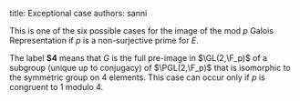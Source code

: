 title: Exceptional case
authors:
    sanni

This is one of the six possible cases for the <a knowl="lmfdb/ec.q.galois_rep_image">image of the mod $p$ Galois Representation</a> if $p$ is a <a knowl="lmfdb/ec.q.non-surjective_prime">non-surjective prime</a> for $E$.  

The label **S4** means that $G$ is the full pre-image in $\GL(2,\F_p)$ of a subgroup (unique up to conjugacy) of $\PGL(2,\F_p)$ that is isomorphic to the symmetric group on 
$4$ elements. This case can occur only if $p$ is congruent to $1$ modulo $4$.

